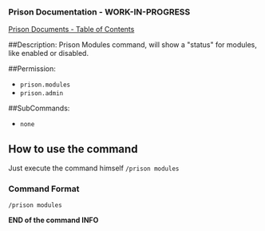 ### Prison Documentation - **WORK-IN-PROGRESS**
[Prison Documents - Table of Contents](docs/prison_docs_000_toc.md)

##Description:
Prison Modules command, will show a "status" for modules, like enabled or disabled.

##Permission:
- `prison.modules`
- `prison.admin`

##SubCommands:
- `none`

## How to use the command

Just execute the command himself `/prison modules`

### Command Format
`/prison modules`

**END of the command INFO**